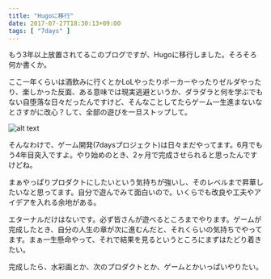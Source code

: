 ```yaml
---
title: "Hugoに移行"
date: 2017-07-27T18:30:13+09:00
tags: [ "7days" ]
---
```


もう3年以上放置されてるこのブログですが、Hugoに移行しました。そろそろ何か書くか。
<!--more-->

ここ一年くらいは酒飲みに行くとかLoLやったりポーカーやったりゼルダやったり、楽しかった反面、ある意味では現実逃避というか、ダラダラと何を学ぶでもない自堕落な日々だったんですけど、そんなことしてたらゲーム一生進まないなとさすがに改心？して、全部の遊びを一旦ストップして。

![alt text](../../../../images/shintyoku.png)

そんなわけで、ゲーム開発(7daysプロジェクト)は日々まだやってます。6月でもう4年目突入ですよ。やり始めのとき、2ヶ月で完成させられると思ったんですけどね。

まぁやっぱりプロダクトにしたいという気持ちが強いし、そのレベルまで昇華したいなと思ってます。自分で遊んでみて面白いので。いくらでも改良や工夫やアイデアを入れる余地がある。

エターナルだけはないです。必ず皆さんが遊べるところまでやります。ゲームが完成したとき、自分の人生の章が次に進むんだと、それくらいの気持ちでやってます。まぁ一生懸命やって、それで結果を見るというところにまずはたどり着きたい。

完成したら、水彩画とか、次のプロダクトとか、ゲームとかいっぱいやりたい。
